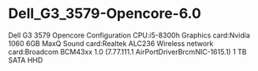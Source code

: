# Dell_G3_3579-Opencore-6.0
Dell G3 3579 Opencore 
Configuration
      CPU:i5-8300h
      Graphics card:Nvidia 1060 6GB MaxQ
      Sound card:Realtek ALC236
      Wireless network card:Broadcom BCM43xx 1.0 (7.77.111.1 AirPortDriverBrcmNIC-1615.1)
      1 TB SATA HHD
